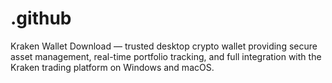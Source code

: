 # .github
Kraken Wallet Download — trusted desktop crypto wallet providing secure asset management, real-time portfolio tracking, and full integration with the Kraken trading platform on Windows and macOS.
